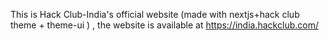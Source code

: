 This is Hack Club-India's official website (made with nextjs+hack club theme + theme-ui )  , the website is available at <a href="https://india.hackclub.com/" >https://india.hackclub.com/</a> 
